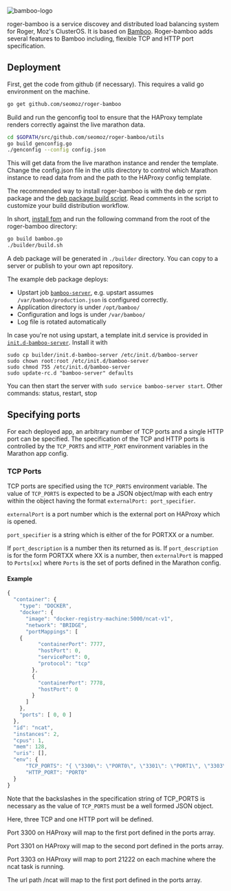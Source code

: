 ![bamboo-logo](https://cloud.githubusercontent.com/assets/37033/4110258/a8cc58bc-31ef-11e4-87c9-dd20bd2468c2.png)

roger-bamboo is a service discovey and distributed load balancing
system for Roger, Moz's ClusterOS. It is based on
[Bamboo](https://github.com/QubitProducts/bamboo). Roger-bamboo adds
several features to Bamboo including, flexible TCP and HTTP port
specification.

## Deployment

First, get the code from github (if necessary). This requires a valid
go environment on the machine.

```bash
go get github.com/seomoz/roger-bamboo
```

Build and run the genconfig tool to ensure that the HAProxy template
renders correctly against the live marathon data.

```bash
cd $GOPATH/src/github.com/seomoz/roger-bamboo/utils
go build genconfig.go
./genconfig --config config.json
```

This will get data from the live marathon instance and render the template. Change the config.json file in the utils directory to control which Marathon instance to read data from and the path to the HAProxy config template.

The recommended way to install roger-bamboo is with the deb or rpm
package and the
[deb package build script](https://github.com/QubitProducts/bamboo/blob/master/builder/build.sh).
Read comments in the script to customize your build distribution
workflow.

In short, [install fpm](https://github.com/jordansissel/fpm) and run the following command from the root of the roger-bamboo directory:

```bash
go build bamboo.go
./builder/build.sh
```

A deb package will be generated in `./builder` directory. You can copy to a server or publish to your own apt repository.

The example deb package deploys:

* Upstart job [`bamboo-server`](https://github.com/QubitProducts/bamboo/blob/master/builder/bamboo-server), e.g. upstart assumes `/var/bamboo/production.json` is configured correctly.
* Application directory is under `/opt/bamboo/`
* Configuration and logs is under `/var/bamboo/`
* Log file is rotated automatically

In case you're not using upstart, a template init.d service is provided in [`init.d-bamboo-server`](https://github.com/QubitProducts/bamboo/blob/master/builder/init.d-bamboo-server). Install it with
```
sudo cp builder/init.d-bamboo-server /etc/init.d/bamboo-server
sudo chown root:root /etc/init.d/bamboo-server
sudo chmod 755 /etc/init.d/bamboo-server
sudo update-rc.d "bamboo-server" defaults
```

You can then start the server with ```sudo service bamboo-server start```. Other commands: status, restart, stop

## Specifying ports
For each deployed app, an arbitrary number of TCP
ports and a single HTTP port can be specified. The specification of
the TCP and HTTP ports is controlled by the `TCP_PORTS` and `HTTP_PORT`
environment variables in the Marathon app config.

### TCP Ports

TCP ports are specified using the `TCP_PORTS`
environment variable. The value of `TCP_PORTS` is expected to be a
JSON object/map with each entry within the object having the format
`externalPort: port_specifier`.

`externalPort` is a port number which is the external port on HAProxy which is opened.

`port_specifier` is a string which is either of the for PORTXX or a number.

If `port_description` is a number then its returned as is. If
  `port_description` is for the form PORTXX where XX is a number, then
  `externalPort` is mapped to `Ports[xx]` where `Ports` is the set of
  ports defined in the Marathon config.

#### Example

```Javascript
{
  "container": {
    "type": "DOCKER",
    "docker": {
      "image": "docker-registry-machine:5000/ncat-v1",
      "network": "BRIDGE",
      "portMappings": [
	{
          "containerPort": 7777,
          "hostPort": 0,
          "servicePort": 0,
          "protocol": "tcp"
        },
        {
          "containerPort": 7778,
          "hostPort": 0
        }
      ]
    },
    "ports": [ 0, 0 ]
  },
  "id": "ncat",
  "instances": 2,
  "cpus": 1,
  "mem": 128,
  "uris": [],
  "env": {
      "TCP_PORTS": "{ \"3300\": \"PORT0\", \"3301\": \"PORT1\", \"3303\": \"21222\"}",
	  "HTTP_PORT": "PORT0"
  }
}
```

Note that the backslashes in the specification string of TCP_PORTS is
necessary as the value of `TCP_PORTS` must be a well formed JSON
object.

Here, three TCP and one HTTP port will be defined.

Port 3300 on HAProxy will map to the first port defined in the ports array.

Port 3301 on HAProxy will map to the second port defined in the ports array.

Port 3303 on HAProxy will map to port 21222 on each machine where the ncat task is running.

The url path /ncat will map to the first port defined in the ports array.


